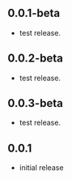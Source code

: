 ## 0.0.1-beta

* test release.

## 0.0.2-beta

* test release.

## 0.0.3-beta

* test release.

## 0.0.1

* initial release
